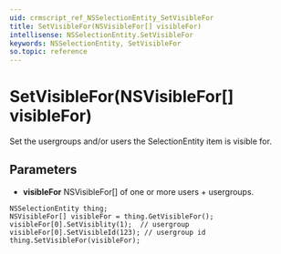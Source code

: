 ```yaml
---
uid: crmscript_ref_NSSelectionEntity_SetVisibleFor
title: SetVisibleFor(NSVisibleFor[] visibleFor)
intellisense: NSSelectionEntity.SetVisibleFor
keywords: NSSelectionEntity, SetVisibleFor
so.topic: reference
---
```


# SetVisibleFor(NSVisibleFor[] visibleFor)

Set the usergroups and/or users the SelectionEntity item is visible for.

## Parameters

* **visibleFor** NSVisibleFor[] of one or more users + usergroups.

```crmscript
NSSelectionEntity thing;
NSVisibleFor[] visibleFor = thing.GetVisibleFor();
visibleFor[0].SetVisiblity(1);  // usergroup
visibleFor[0].SetVisibleId(123); // usergroup id
thing.SetVisibleFor(visibleFor);
```


